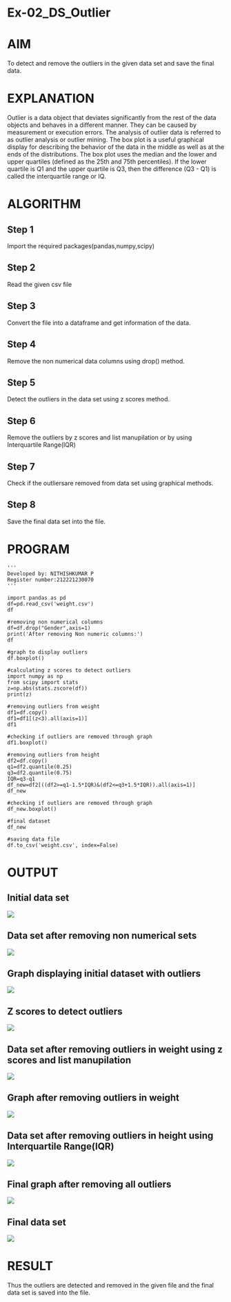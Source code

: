 # Ex-02_DS_Outlier
# AIM
To detect and remove the outliers in the given data set and save the final data.

# EXPLANATION
Outlier is a data object that deviates significantly from the rest of the data objects and behaves in a different manner. They can be caused by measurement or execution errors. The analysis of outlier data is referred to as outlier analysis or outlier mining. The box plot is a useful graphical display for describing the behavior of the data in the middle as well as at the ends of the distributions. The box plot uses the median and the lower and upper quartiles (defined as the 25th and 75th percentiles). If the lower quartile is Q1 and the upper quartile is Q3, then the difference (Q3 - Q1) is called the interquartile range or IQ.

# ALGORITHM
## Step 1
Import the required packages(pandas,numpy,scipy) 
## Step 2
Read the given csv file 
## Step 3
Convert the file into a dataframe and get information of the data.
## Step 4
Remove the non numerical data columns using drop() method.
## Step 5
Detect the outliers in the data set using z scores method.
## Step 6
Remove the outliers by z scores and list manupilation or by using Interquartile Range(IQR)
## Step 7
Check if the outliersare removed from data set using graphical methods.
## Step 8
Save the final data set into the file.

# PROGRAM
```
'''
Developed by: NITHISHKUMAR P
Register number:212221230070
'''

import pandas as pd
df=pd.read_csv('weight.csv')
df

#removing non numerical columns
df=df.drop("Gender",axis=1)
print('After removing Non numeric columns:')
df

#graph to display outliers
df.boxplot()

#calculating z scores to detect outliers
import numpy as np
from scipy import stats
z=np.abs(stats.zscore(df))
print(z)

#removing outliers from weight
df1=df.copy()
df1=df1[(z<3).all(axis=1)]
df1

#checking if outliers are removed through graph
df1.boxplot()

#removing outliers from height
df2=df.copy()
q1=df2.quantile(0.25)
q3=df2.quantile(0.75)
IQR=q3-q1
df_new=df2[((df2>=q1-1.5*IQR)&(df2<=q3+1.5*IQR)).all(axis=1)]
df_new

#checking if outliers are removed through graph
df_new.boxplot()

#final dataset
df_new

#saving data file
df.to_csv('weight.csv', index=False)
```
# OUTPUT
## Initial data set
![](o1.png)
## Data set after removing non numerical sets
![](o2.png)
## Graph displaying initial dataset with outliers
![](o3.png)
## Z scores to detect outliers
![](o4.png)
## Data set after removing outliers in weight using z scores and list manupilation
![](o5.png)
## Graph after removing outliers in weight
![](o6.png)
## Data set after removing outliers in height using Interquartile Range(IQR)
![](o7.png)
## Final graph after removing all outliers
![](o8.png)
## Final data set
![](o9.png)

# RESULT
Thus the outliers are detected and removed in the given file and the final data set is saved into the file.
